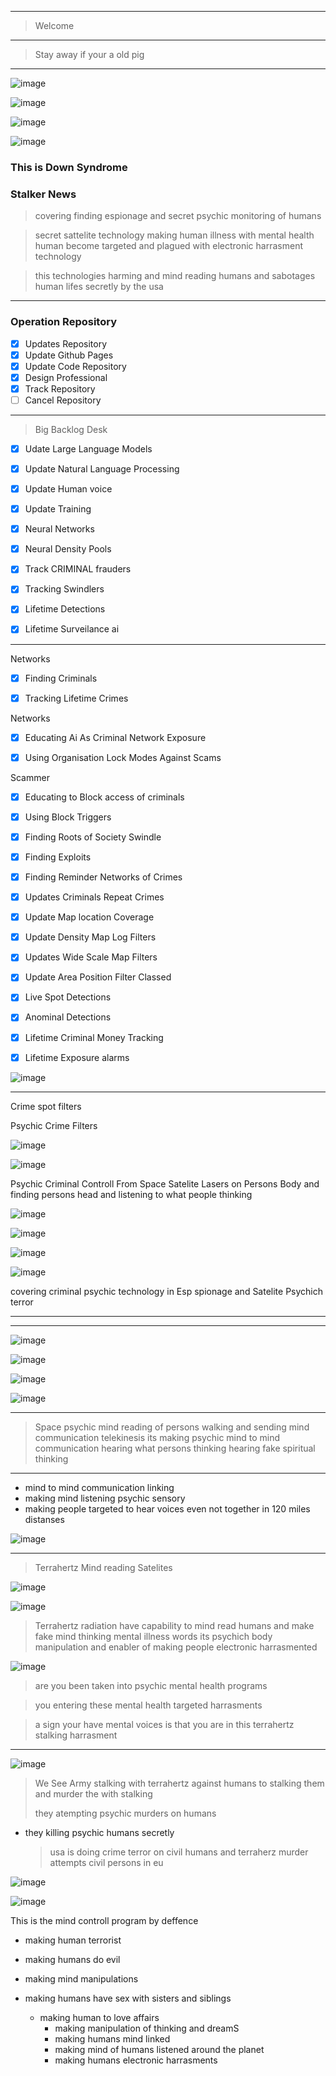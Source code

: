 
>
------------

> Welcome
>
 
-------------


>
> Stay away if your a old pig

-----------------


![image](https://github.com/user-attachments/assets/b8f49d67-b32b-4333-9288-ce0db1a05357)



![image](https://github.com/user-attachments/assets/75f808dc-8421-46ae-9b9f-5e876ec5d618)


![image](https://github.com/user-attachments/assets/7da01317-46e3-4f6a-afe2-aba5ffb05dd4)



![image](https://github.com/user-attachments/assets/b3610d80-f5ee-430b-b861-19f41af26f95)




### This is Down Syndrome
### Stalker News


> covering finding espionage
and secret psychic monitoring
of humans 


> secret sattelite technology
> making human illness with mental health
> human become targeted and
plagued with electronic harrasment
technology


> this technologies harming
and mind reading humans
and sabotages human lifes secretly
by the usa 

--------------


### Operation Repository


- [x] Updates Repository
- [x] Update Github Pages
- [x] Update Code Repository
- [x] Design Professional
- [x] Track Repository
- [ ] Cancel Repository

------------

> Big Backlog Desk
> 

- [x] Udate Large
      Language Models
      
- [x] Update Natural Language Processing

- [x] Update Human voice
- [x] Update Training
 - [x]  Neural Networks
- [x] Neural Density Pools
- [x] Track CRIMINAL frauders
- [x] Tracking Swindlers
- [x] Lifetime Detections
- [x] Lifetime Surveilance ai




--------------

Networks
- [x] Finding Criminals
- [x] Tracking Lifetime Crimes


Networks
- [x] Educating Ai As
Criminal Network Exposure
- [x] Using Organisation
      Lock Modes Against Scams




Scammer
- [x] Educating to Block
access of criminals
- [x] Using Block Triggers
- [x] Finding Roots of Society Swindle
- [x] Finding Exploits
- [x] Finding Reminder Networks of Crimes
- [x] Updates Criminals Repeat Crimes
- [x] Update Map location Coverage
- [x] Update Density Map Log Filters
- [x] Updates Wide Scale Map Filters
- [x] Update Area Position Filter Classed
- [x] Live Spot Detections
- [x] Anominal Detections
- [x] Lifetime Criminal Money Tracking
- [x] Lifetime Exposure alarms



![image](https://github.com/user-attachments/assets/bfabf448-8c33-4f47-9da1-383c26a9afc6)





-------------- 

Crime spot filters


Psychic Crime Filters

 ![image](https://github.com/user-attachments/assets/b505f31c-2f61-4091-8127-6ee4ccfa581b)




![image](https://github.com/user-attachments/assets/f36876a5-13e1-4fae-be70-72a73780ed6a)



Psychic Criminal Controll From Space Satelite Lasers on Persons Body
and finding persons head and listening to what people thinking

![image](https://github.com/user-attachments/assets/1397d89c-2d67-4f94-8108-f3167fa3ccea)


![image](https://github.com/user-attachments/assets/541a2ed6-b377-44bf-a420-b589ed24507a)

![image](https://github.com/user-attachments/assets/a1f2e407-2a74-4449-a3a1-199e10646ff8)


![image](https://github.com/user-attachments/assets/70431cdb-735e-4b96-a3b4-bf647ff2452a)

covering criminal psychic technology in Esp spionage and Satelite Psychich terror



-------------------

--------------------

![image](https://github.com/user-attachments/assets/163c00a3-0b8f-49b1-b54b-af8b68d3c0f1)




![image](https://github.com/user-attachments/assets/5ee60453-b93e-44b9-b94c-da493e3e89e7)




![image](https://github.com/user-attachments/assets/c2ce1b1e-7dcc-4777-9a54-a434a5c3016c)


![image](https://github.com/user-attachments/assets/b8509933-802e-439e-904b-8aa957169830)




-----------------


> Space psychic mind reading of
persons walking and sending
mind communication telekinesis
> its making psychic
mind to mind communication
> hearing what persons thinking
> hearing fake spiritual thinking


-------------

- mind to mind communication linking
- making mind listening psychic sensory
- making people targeted to hear voices even not together in 120 miles distanses

![image](https://github.com/user-attachments/assets/4979e7c4-90fa-4e11-9ca8-d1a9cf422160)


-----------------

> Terrahertz Mind reading Satelites

![image](https://github.com/user-attachments/assets/f0f7a129-f53e-424b-9a96-7221e353793a)

![image](https://github.com/user-attachments/assets/578cc984-18a8-427e-820f-1da65177800e)



> Terrahertz radiation have
capability to mind read humans and make fake mind thinking mental illness
words
> its psychich body manipulation
and enabler of making people
electronic harrasmented


![image](https://github.com/user-attachments/assets/7d4ddd60-c216-4239-8e5c-1d12a8f69e78)


> are you been taken into
psychic mental health programs

> you entering these mental health
targeted harrasments

> a sign your have mental voices
is that you are in this
terrahertz stalking harrasment


-----------------

![image](https://github.com/user-attachments/assets/ba0a0d55-32a3-4e13-98c4-c6f4c2602a09)


> We See Army stalking with terrahertz against humans
> to stalking them and murder the
with stalking
>
> they atempting
psychic murders on humans

- they killing psychic humans
  secretly

  > usa is doing crime terror on civil humans and terraherz murder attempts civil persons in eu

![image](https://github.com/user-attachments/assets/0214ccb4-5ee1-4ef4-9c78-4a396e72f3aa)



![image](https://github.com/user-attachments/assets/009ff374-ef72-4767-9434-7657335bb2b3)


This is the mind controll
program by deffence

- making human terrorist
- making humans do evil
- making mind manipulations
- making humans have sex with
  sisters and siblings

  - making human to love affairs
    - making manipulation of thinking and dreamS
    - making humans mind linked
    - making mind of humans listened around the planet
    - making humans electronic harrasments


